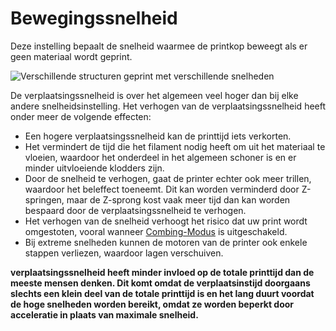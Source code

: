 Bewegingssnelheid
====
Deze instelling bepaalt de snelheid waarmee de printkop beweegt als er geen materiaal wordt geprint.

![Verschillende structuren geprint met verschillende snelheden](../../../articles/images/speed_difference.png)

De verplaatsingssnelheid is over het algemeen veel hoger dan bij elke andere snelheidsinstelling. Het verhogen van de verplaatsingssnelheid heeft onder meer de volgende effecten:
* Een hogere verplaatsingssnelheid kan de printtijd iets verkorten.
* Het vermindert de tijd die het filament nodig heeft om uit het materiaal te vloeien, waardoor het onderdeel in het algemeen schoner is en er minder uitvloeiende klodders zijn.
* Door de snelheid te verhogen, gaat de printer echter ook meer trillen, waardoor het beleffect toeneemt. Dit kan worden verminderd door Z-springen, maar de Z-sprong kost vaak meer tijd dan kan worden bespaard door de verplaatsingssnelheid te verhogen.
* Het verhogen van de snelheid verhoogt het risico dat uw print wordt omgestoten, vooral wanneer [Combing-Modus](../travel/retraction_combing.md) is uitgeschakeld.
* Bij extreme snelheden kunnen de motoren van de printer ook enkele stappen verliezen, waardoor lagen verschuiven.

**verplaatsingssnelheid heeft minder invloed op de totale printtijd dan de meeste mensen denken. Dit komt omdat de verplaatsinstijd doorgaans slechts een klein deel van de totale printtijd is en het lang duurt voordat de hoge snelheden worden bereikt, omdat ze worden beperkt door acceleratie in plaats van maximale snelheid.**